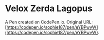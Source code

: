 # Velox Zerda Lagopus

A Pen created on CodePen.io. Original URL: [https://codepen.io/sophie187/pen/eYBPwyW](https://codepen.io/sophie187/pen/eYBPwyW).


